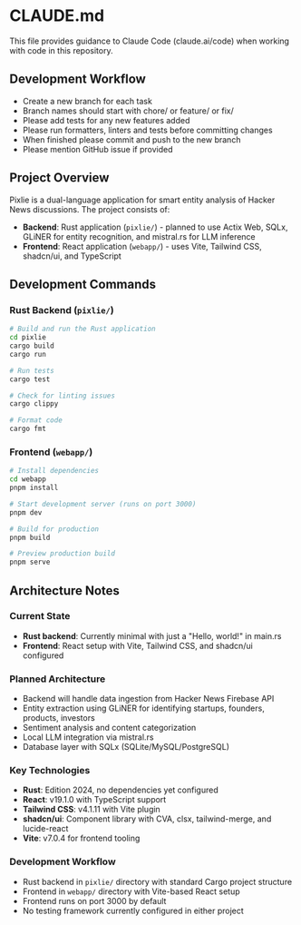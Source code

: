 # CLAUDE.md

This file provides guidance to Claude Code (claude.ai/code) when working with code in this repository.

## Development Workflow
- Create a new branch for each task
- Branch names should start with chore/ or feature/ or fix/
- Please add tests for any new features added
- Please run formatters, linters and tests before committing changes
- When finished please commit and push to the new branch
- Please mention GitHub issue if provided

## Project Overview

Pixlie is a dual-language application for smart entity analysis of Hacker News discussions. The project consists of:

- **Backend**: Rust application (`pixlie/`) - planned to use Actix Web, SQLx, GLiNER for entity recognition, and mistral.rs for LLM inference
- **Frontend**: React application (`webapp/`) - uses Vite, Tailwind CSS, shadcn/ui, and TypeScript

## Development Commands

### Rust Backend (`pixlie/`)
```bash
# Build and run the Rust application
cd pixlie
cargo build
cargo run

# Run tests
cargo test

# Check for linting issues
cargo clippy

# Format code
cargo fmt
```

### Frontend (`webapp/`)
```bash
# Install dependencies
cd webapp
pnpm install

# Start development server (runs on port 3000)
pnpm dev

# Build for production
pnpm build

# Preview production build
pnpm serve
```

## Architecture Notes

### Current State
- **Rust backend**: Currently minimal with just a "Hello, world!" in main.rs
- **Frontend**: React setup with Vite, Tailwind CSS, and shadcn/ui configured

### Planned Architecture
- Backend will handle data ingestion from Hacker News Firebase API
- Entity extraction using GLiNER for identifying startups, founders, products, investors
- Sentiment analysis and content categorization
- Local LLM integration via mistral.rs
- Database layer with SQLx (SQLite/MySQL/PostgreSQL)

### Key Technologies
- **Rust**: Edition 2024, no dependencies yet configured
- **React**: v19.1.0 with TypeScript support
- **Tailwind CSS**: v4.1.11 with Vite plugin
- **shadcn/ui**: Component library with CVA, clsx, tailwind-merge, and lucide-react
- **Vite**: v7.0.4 for frontend tooling

### Development Workflow
- Rust backend in `pixlie/` directory with standard Cargo project structure
- Frontend in `webapp/` directory with Vite-based React setup
- Frontend runs on port 3000 by default
- No testing framework currently configured in either project
